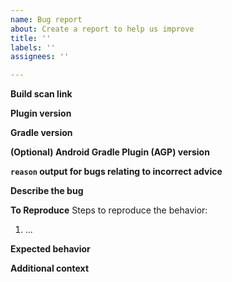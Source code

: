 ```yaml
---
name: Bug report
about: Create a report to help us improve
title: ''
labels: ''
assignees: ''

---
```


**Build scan link**
<!-- Optional, but highly encouraged if you want your bug addressed more quickly -->

**Plugin version**
<!-- Please always try the latest. -->

**Gradle version**
<!-- Please indicate the version of Gradle used by your project. The **minimum supported version of Gradle for this plugin is 7.0.** -->

**(Optional) Android Gradle Plugin (AGP) version**
<!-- Please indicate the version of AGP used by your project, if it's an Android project. -->

**`reason` output for bugs relating to incorrect advice**
<!-- If you think some bit of advice is incorrect, including the output of
`./gradlew <module>:reason --id <dependency>`
-->

**Describe the bug**
<!-- A clear and concise description of what the bug is. -->

**To Reproduce**
Steps to reproduce the behavior:
1. ...

**Expected behavior**
<!-- A clear and concise description of what you expected to happen. -->

**Additional context**
<!-- Add any other context about the problem here. -->
